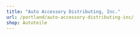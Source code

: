 ```yaml
---
title: "Auto Accessory Distributing, Inc."
url: /portland/auto-accessory-distributing-inc/
shop: Autoteile
---
```

